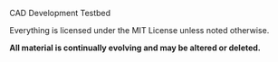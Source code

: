 CAD Development Testbed


Everything is licensed under the MIT License unless noted otherwise.

**All material is continually evolving and may be altered or deleted.**
